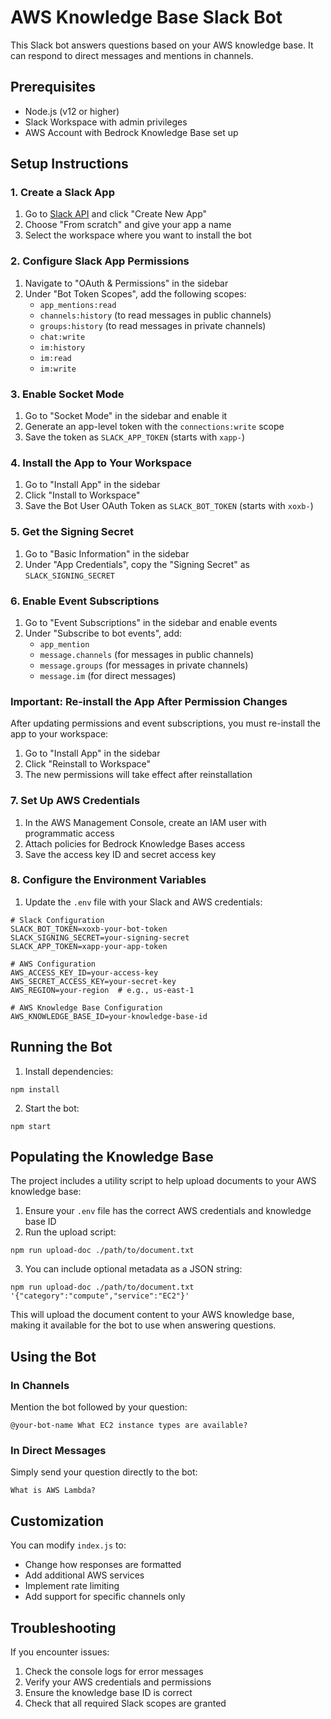 # AWS Knowledge Base Slack Bot

This Slack bot answers questions based on your AWS knowledge base. It can respond to direct messages and mentions in channels.

## Prerequisites

- Node.js (v12 or higher)
- Slack Workspace with admin privileges
- AWS Account with Bedrock Knowledge Base set up

## Setup Instructions

### 1. Create a Slack App

1. Go to [Slack API](https://api.slack.com/apps) and click "Create New App"
2. Choose "From scratch" and give your app a name
3. Select the workspace where you want to install the bot

### 2. Configure Slack App Permissions

1. Navigate to "OAuth & Permissions" in the sidebar
2. Under "Bot Token Scopes", add the following scopes:
   - `app_mentions:read`
   - `channels:history` (to read messages in public channels)
   - `groups:history` (to read messages in private channels)
   - `chat:write`
   - `im:history`
   - `im:read`
   - `im:write`

### 3. Enable Socket Mode

1. Go to "Socket Mode" in the sidebar and enable it
2. Generate an app-level token with the `connections:write` scope
3. Save the token as `SLACK_APP_TOKEN` (starts with `xapp-`)

### 4. Install the App to Your Workspace

1. Go to "Install App" in the sidebar
2. Click "Install to Workspace"
3. Save the Bot User OAuth Token as `SLACK_BOT_TOKEN` (starts with `xoxb-`)

### 5. Get the Signing Secret

1. Go to "Basic Information" in the sidebar
2. Under "App Credentials", copy the "Signing Secret" as `SLACK_SIGNING_SECRET`

### 6. Enable Event Subscriptions

1. Go to "Event Subscriptions" in the sidebar and enable events
2. Under "Subscribe to bot events", add:
   - `app_mention`
   - `message.channels` (for messages in public channels)
   - `message.groups` (for messages in private channels)
   - `message.im` (for direct messages)

### Important: Re-install the App After Permission Changes

After updating permissions and event subscriptions, you must re-install the app to your workspace:
1. Go to "Install App" in the sidebar
2. Click "Reinstall to Workspace" 
3. The new permissions will take effect after reinstallation

### 7. Set Up AWS Credentials

1. In the AWS Management Console, create an IAM user with programmatic access
2. Attach policies for Bedrock Knowledge Bases access
3. Save the access key ID and secret access key

### 8. Configure the Environment Variables

1. Update the `.env` file with your Slack and AWS credentials:

```
# Slack Configuration
SLACK_BOT_TOKEN=xoxb-your-bot-token
SLACK_SIGNING_SECRET=your-signing-secret
SLACK_APP_TOKEN=xapp-your-app-token

# AWS Configuration
AWS_ACCESS_KEY_ID=your-access-key
AWS_SECRET_ACCESS_KEY=your-secret-key
AWS_REGION=your-region  # e.g., us-east-1

# AWS Knowledge Base Configuration 
AWS_KNOWLEDGE_BASE_ID=your-knowledge-base-id
```

## Running the Bot

1. Install dependencies:
```
npm install
```

2. Start the bot:
```
npm start
```

## Populating the Knowledge Base

The project includes a utility script to help upload documents to your AWS knowledge base:

1. Ensure your `.env` file has the correct AWS credentials and knowledge base ID
2. Run the upload script:
```
npm run upload-doc ./path/to/document.txt
```

3. You can include optional metadata as a JSON string:
```
npm run upload-doc ./path/to/document.txt '{"category":"compute","service":"EC2"}'
```

This will upload the document content to your AWS knowledge base, making it available for the bot to use when answering questions.

## Using the Bot

### In Channels
Mention the bot followed by your question:
```
@your-bot-name What EC2 instance types are available?
```

### In Direct Messages
Simply send your question directly to the bot:
```
What is AWS Lambda?
```

## Customization

You can modify `index.js` to:
- Change how responses are formatted
- Add additional AWS services
- Implement rate limiting
- Add support for specific channels only

## Troubleshooting

If you encounter issues:
1. Check the console logs for error messages
2. Verify your AWS credentials and permissions
3. Ensure the knowledge base ID is correct
4. Check that all required Slack scopes are granted
